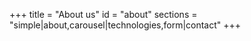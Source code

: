 +++
title = "About us"
id = "about"
sections = "simple|about,carousel|technologies,form|contact"
+++